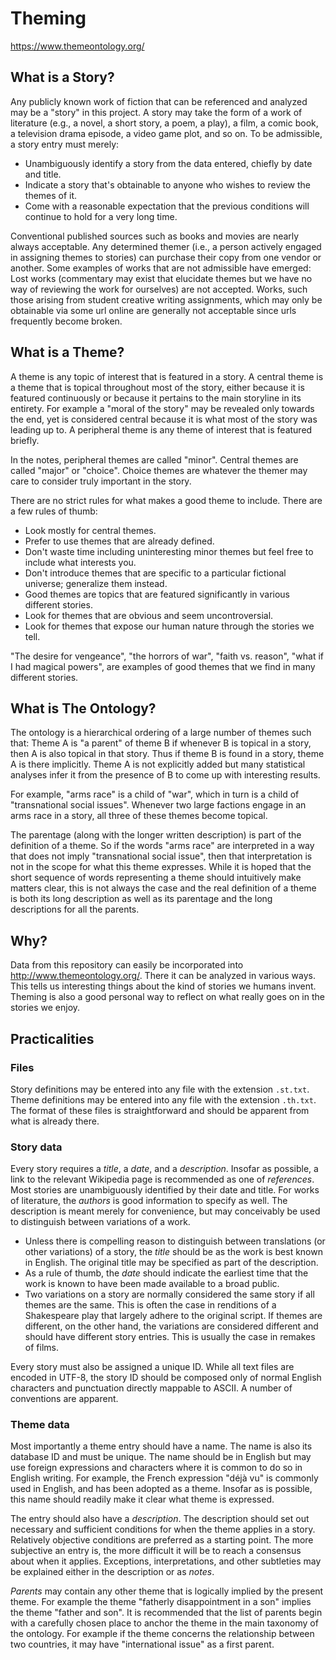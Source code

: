 # Theming

https://www.themeontology.org/  


## What is a Story?

Any publicly known work of fiction that can be referenced and analyzed may be a "story" in this project.
A story may take the form of a work of literature (e.g., a novel, a short story, a poem, a play), a film, a comic book, a television drama episode, a video game plot, and so on. To be admissible, a story entry must merely:

- Unambiguously identify a story from the data entered, chiefly by date and title.
- Indicate a story that's obtainable to anyone who wishes to review the themes of it.
- Come with a reasonable expectation that the previous conditions will continue to hold for a very long time.

Conventional published sources such as books and movies are nearly always acceptable.
Any determined themer (i.e., a person actively engaged in assigning themes to stories) can purchase their copy from one vendor or another.
Some examples of works that are not admissible have emerged:
Lost works (commentary may exist that elucidate themes but we have no way of reviewing the work for ourselves) are not accepted. 
Works, such those arising from student creative writing assignments, which may only be obtainable via some url online are generally not acceptable since urls frequently become broken.


## What is a Theme?

A theme is any topic of interest that is featured in a story.
A central theme is a theme that is topical throughout most of the story, either because it is featured continuously or because it pertains to the main storyline in its entirety. 
For example a "moral of the story" may be revealed only towards the end, yet is considered central because it is what most of the story was leading up to.
A peripheral theme is any theme of interest that is featured briefly.

In the notes, peripheral themes are called "minor". 
Central themes are called "major" or "choice".
Choice themes are whatever the themer may care to consider truly important in the story.

There are no strict rules for what makes a good theme to include.
There are a few rules of thumb:

- Look mostly for central themes.
- Prefer to use themes that are already defined.
- Don't waste time including uninteresting minor themes but feel free to include what interests you.
- Don't introduce themes that are specific to a particular fictional universe; generalize them instead.
- Good themes are topics that are featured significantly in various different stories.
- Look for themes that are obvious and seem uncontroversial.
- Look for themes that expose our human nature through the stories we tell.

"The desire for vengeance", "the horrors of war", "faith vs. reason", "what if I had magical powers", are examples of good themes that we find in many different stories.


## What is The Ontology?

The ontology is a hierarchical ordering of a large number of themes such that:
Theme A is "a parent" of theme B if whenever B is topical in a story, then A is also topical in that story.
Thus if theme B is found in a story, theme A is there implicitly.
Theme A is not explicitly added but many statistical analyses infer it from the presence of B to come up with interesting results.

For example, "arms race" is a child of "war", which in turn is a child of "transnational social issues". 
Whenever two large factions engage in an arms race in a story, all three of these themes become topical.

The parentage (along with the longer written description) is part of the definition of a theme.
So if the words "arms race" are interpreted in a way that does not imply "transnational social issue", then that interpretation is not in the scope for what this theme expresses.
While it is hoped that the short sequence of words representing a theme should intuitively make matters clear, this is not always the case and the real definition of a theme is both its long description as well as its parentage and the long descriptions for all the parents.


## Why?

Data from this repository can easily be incorporated into http://www.themeontology.org/. 
There it can be analyzed in various ways.
This tells us interesting things about the kind of stories we humans invent.
Theming is also a good personal way to reflect on what really goes on in the stories we enjoy.



## Practicalities

### Files

Story definitions may be entered into any file with the extension `.st.txt`. Theme definitions may be entered into any file 
with the extension `.th.txt`. The format of these files is straightforward and should be apparent from what is already there.

### Story data

Every story requires a *title*, a *date*, and a *description*. Insofar as possible, a link to the relevant Wikipedia page
is recommended as one of *references*. Most stories are unambiguously identified by their date and title. For works of
literature, the *authors* is good information to specify as well. The description is meant merely for convenience, but
may conceivably be used to distinguish between variations of a work.

- Unless there is compelling reason to distinguish between translations (or other variations) of a story, the *title* should 
be as the work is best known in English. The original title may be specified as part of the description.
- As a rule of thumb, the *date* should indicate the earliest time that the work is known to have been made available
to a broad public. 
- Two variations on a story are normally considered the same story if all themes are the same. This is often the case in
renditions of a Shakespeare play that largely adhere to the original script. If themes are different, on the other hand,
the variations are considered different and should have different story entries. This is usually the case in remakes
of films.

Every story must also be assigned a unique ID. While all text files are encoded in UTF-8, the story ID should be composed
only of normal English characters and punctuation directly mappable to ASCII. A number of conventions are apparent.

### Theme data

Most importantly a theme entry should have a name. The name is also its database ID and must be unique. 
The name should be in English but may use foreign expressions and characters where it is common to do so in English writing. 
For example, the French expression "déjà vu" is commonly used in English, and has been adopted as a theme.
Insofar as is possible, this name should readily make it clear what theme is expressed.

The entry should also have a *description*. 
The description should set out necessary and sufficient conditions for when the theme applies in a story.
Relatively objective conditions are preferred as a starting point.
The more subjective an entry is, the more difficult it will be to reach a consensus about when it applies.
Exceptions, interpretations, and other subtleties may be explained either in the description or as *notes*.

*Parents* may contain any other theme that is logically implied by the present theme.
For example the theme "fatherly disappointment in a son" implies the theme "father and son".
It is recommended that the list of parents begin with a carefully chosen place to anchor the theme in the main taxonomy of the ontology.
For example if the theme concerns the relationship between two countries, it may have "international issue" as a first parent.



